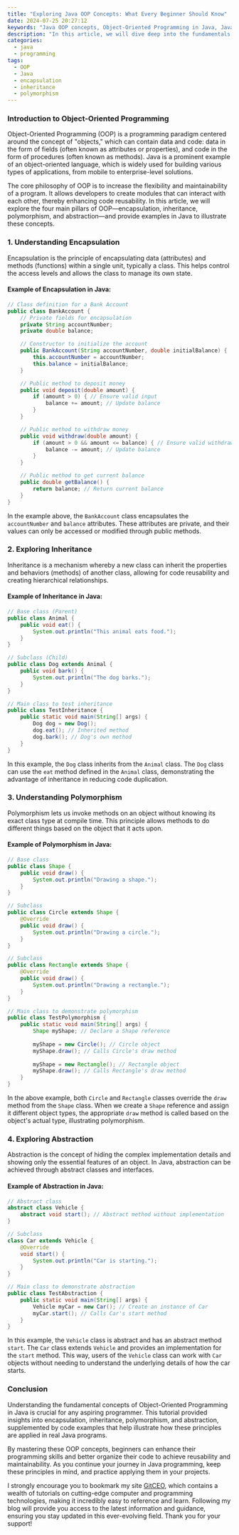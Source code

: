 ```yaml
---
title: "Exploring Java OOP Concepts: What Every Beginner Should Know"
date: 2024-07-25 20:27:12
keywords: "Java OOP concepts, Object-Oriented Programming in Java, Java inheritance, Java polymorphism, Java encapsulation, Java classes and objects"
description: "In this article, we will dive deep into the fundamentals of Object-Oriented Programming (OOP) concepts in Java. Java is a widely-used programming language that is object-oriented in nature. OOP promotes modularity and reusability, making it essential for beginners in programming. We will explore the four main pillars of OOP: encapsulation, inheritance, polymorphism, and abstraction, providing clear examples and code snippets to illustrate each concept. By understanding these principles, beginners can build a strong foundation for their programming journey in Java, enabling them to write efficient, reusable, and maintainable code. This comprehensive guide aims to provide a solid understanding of OOP in Java, helping newcomers grasp this vital paradigm."
categories:
  - java
  - programming
tags:
  - OOP
  - Java
  - encapsulation
  - inheritance
  - polymorphism
---
```


### Introduction to Object-Oriented Programming

Object-Oriented Programming (OOP) is a programming paradigm centered around the concept of "objects," which can contain data and code: data in the form of fields (often known as attributes or properties), and code in the form of procedures (often known as methods). Java is a prominent example of an object-oriented language, which is widely used for building various types of applications, from mobile to enterprise-level solutions.

The core philosophy of OOP is to increase the flexibility and maintainability of a program. It allows developers to create modules that can interact with each other, thereby enhancing code reusability. In this article, we will explore the four main pillars of OOP—encapsulation, inheritance, polymorphism, and abstraction—and provide examples in Java to illustrate these concepts.

<!-- more -->

### 1. Understanding Encapsulation

Encapsulation is the principle of encapsulating data (attributes) and methods (functions) within a single unit, typically a class. This helps control the access levels and allows the class to manage its own state.

#### Example of Encapsulation in Java:

```java
// Class definition for a Bank Account
public class BankAccount {
    // Private fields for encapsulation
    private String accountNumber;
    private double balance;

    // Constructor to initialize the account
    public BankAccount(String accountNumber, double initialBalance) {
        this.accountNumber = accountNumber;
        this.balance = initialBalance;
    }

    // Public method to deposit money
    public void deposit(double amount) {
        if (amount > 0) { // Ensure valid input
            balance += amount; // Update balance
        }
    }

    // Public method to withdraw money
    public void withdraw(double amount) {
        if (amount > 0 && amount <= balance) { // Ensure valid withdrawal
            balance -= amount; // Update balance
        }
    }

    // Public method to get current balance
    public double getBalance() {
        return balance; // Return current balance
    }
}
```

In the example above, the `BankAccount` class encapsulates the `accountNumber` and `balance` attributes. These attributes are private, and their values can only be accessed or modified through public methods.

### 2. Exploring Inheritance

Inheritance is a mechanism whereby a new class can inherit the properties and behaviors (methods) of another class, allowing for code reusability and creating hierarchical relationships.

#### Example of Inheritance in Java:

```java
// Base class (Parent)
public class Animal {
    public void eat() {
        System.out.println("This animal eats food.");
    }
}

// Subclass (Child)
public class Dog extends Animal {
    public void bark() {
        System.out.println("The dog barks.");
    }
}

// Main class to test inheritance
public class TestInheritance {
    public static void main(String[] args) {
        Dog dog = new Dog();
        dog.eat(); // Inherited method
        dog.bark(); // Dog's own method
    }
}
```

In this example, the `Dog` class inherits from the `Animal` class. The `Dog` class can use the `eat` method defined in the `Animal` class, demonstrating the advantage of inheritance in reducing code duplication.

### 3. Understanding Polymorphism

Polymorphism lets us invoke methods on an object without knowing its exact class type at compile time. This principle allows methods to do different things based on the object that it acts upon.

#### Example of Polymorphism in Java:

```java
// Base class
public class Shape {
    public void draw() {
        System.out.println("Drawing a shape.");
    }
}

// Subclass
public class Circle extends Shape {
    @Override
    public void draw() {
        System.out.println("Drawing a circle.");
    }
}

// Subclass
public class Rectangle extends Shape {
    @Override
    public void draw() {
        System.out.println("Drawing a rectangle.");
    }
}

// Main class to demonstrate polymorphism
public class TestPolymorphism {
    public static void main(String[] args) {
        Shape myShape; // Declare a Shape reference
        
        myShape = new Circle(); // Circle object
        myShape.draw(); // Calls Circle's draw method
        
        myShape = new Rectangle(); // Rectangle object
        myShape.draw(); // Calls Rectangle's draw method
    }
}
```

In the above example, both `Circle` and `Rectangle` classes override the `draw` method from the `Shape` class. When we create a `Shape` reference and assign it different object types, the appropriate `draw` method is called based on the object's actual type, illustrating polymorphism.

### 4. Exploring Abstraction

Abstraction is the concept of hiding the complex implementation details and showing only the essential features of an object. In Java, abstraction can be achieved through abstract classes and interfaces.

#### Example of Abstraction in Java:

```java
// Abstract class
abstract class Vehicle {
    abstract void start(); // Abstract method without implementation
}

// Subclass
class Car extends Vehicle {
    @Override
    void start() {
        System.out.println("Car is starting.");
    }
}

// Main class to demonstrate abstraction
public class TestAbstraction {
    public static void main(String[] args) {
        Vehicle myCar = new Car(); // Create an instance of Car
        myCar.start(); // Calls Car's start method
    }
}
```

In this example, the `Vehicle` class is abstract and has an abstract method `start`. The `Car` class extends `Vehicle` and provides an implementation for the `start` method. This way, users of the `Vehicle` class can work with `Car` objects without needing to understand the underlying details of how the car starts.

### Conclusion

Understanding the fundamental concepts of Object-Oriented Programming in Java is crucial for any aspiring programmer. This tutorial provided insights into encapsulation, inheritance, polymorphism, and abstraction, supplemented by code examples that help illustrate how these principles are applied in real Java programs.

By mastering these OOP concepts, beginners can enhance their programming skills and better organize their code to achieve reusability and maintainability. As you continue your journey in Java programming, keep these principles in mind, and practice applying them in your projects.

I strongly encourage you to bookmark my site [GitCEO](https://gitceo.com), which contains a wealth of tutorials on cutting-edge computer and programming technologies, making it incredibly easy to reference and learn. Following my blog will provide you access to the latest information and guidance, ensuring you stay updated in this ever-evolving field. Thank you for your support!